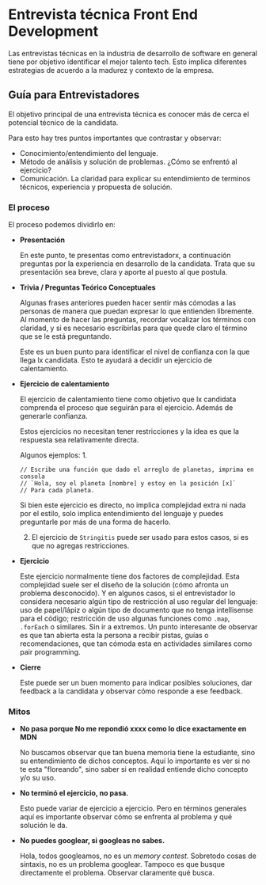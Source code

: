 # Entrevista técnica Front End Development

Las entrevistas técnicas en la industria de desarrollo de software en general tiene por objetivo identificar el mejor talento tech. Esto implica diferentes estrategias de acuerdo a la madurez y contexto de la empresa.


## Guía para Entrevistadores

El objetivo principal de una entrevista técnica es conocer más de cerca el potencial técnico de la candidata.

Para esto hay tres puntos importantes que contrastar y observar: 
- Conocimiento/entendimiento del lenguaje. 
- Método de análisis y solución de problemas. ¿Cómo se enfrentó al ejercicio?
- Comunicación. La claridad para explicar su entendimiento de terminos técnicos, experiencia y propuesta de solución. 

### El proceso

El proceso podemos dividirlo en: 
- **Presentación**

  En este punto, te presentas como entrevistadorx, a continuación preguntas por la experiencia en desarrollo de la candidata. Trata que su presentación sea breve, clara y aporte al puesto al que postula. 

- **Trivia / Preguntas Teórico Conceptuales**

  Algunas frases anteriores pueden hacer sentir más cómodas a las personas de manera que puedan expresar lo que entienden  libremente.
  Al momento de hacer las preguntas, recordar vocalizar los términos con claridad, y si es necesario escribirlas para que quede claro el término que se le está preguntando. 

  Este es un buen punto para identificar el nivel de confianza con la que llega lx candidata. Esto te ayudará a decidir un ejercicio de calentamiento. 

- **Ejercicio de calentamiento**

  El ejercicio de calentamiento tiene como objetivo que lx candidata comprenda el proceso que seguirán para el ejercicio. Además de generarle confianza. 

  Estos ejercicios no necesitan tener restricciones y la idea es que la respuesta sea relativamente directa.

  Algunos ejemplos: 
  1. 
  ```
  // Escribe una función que dado el arreglo de planetas, imprima en consola
  // `Hola, soy el planeta [nombre] y estoy en la posición [x]`
  // Para cada planeta. 
  ```
  Si bien este ejercicio es directo, no implica complejidad extra ni nada por el estilo,
  solo implica entendimiento del lenguaje y puedes preguntarle por más de una forma 
  de hacerlo.

  2. El ejercicio de `Stringitis` puede ser usado para estos casos, si es que no agregas restricciones. 


- **Ejercicio**

  Este ejercicio normalmente tiene dos factores de complejidad. Esta complejidad suele ser el diseño de la solución (cómo afronta un problema desconocido). Y en algunos casos, si el entrevistador lo considera necesario algún tipo de restricción al uso regular del lenguaje: uso de papel/lápiz o algún tipo de documento que no tenga intellisense para el código; restricción de uso algunas funciones como `.map`, `.forEach` o similares. Sin ir a extremos. Un punto interesante de observar es que tan abierta esta la persona a recibir pistas, guías o recomendaciones, que tan cómoda esta en actividades similares como pair programming.

- **Cierre**

  Este puede ser un buen momento para indicar posibles soluciones, dar feedback a la candidata y observar cómo responde a ese feedback.


### Mitos 
 
- **No pasa porque No me repondió xxxx como lo dice exactamente en MDN**

  No buscamos observar que tan buena memoria tiene la estudiante, sino su entendimiento de dichos conceptos. Aquí lo importante es ver si no te esta "floreando", sino saber si en realidad entiende dicho concepto y/o su uso. 

- **No terminó el ejercicio, no pasa.**

  Esto puede variar de ejercicio a ejercicio. Pero en términos generales aquí es importante observar cómo se enfrenta al problema y qué solución le da.

- **No puedes googlear, si googleas no sabes.**
  
  Hola, todos googleamos, no es un _memory contest_. Sobretodo cosas de sintaxis, no es un problema googlear. Tampoco es que busque directamente el problema. Observar claramente qué busca. 


